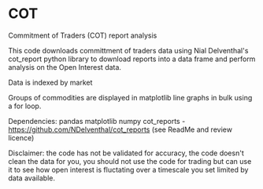 # COT
Commitment of Traders (COT) report analysis

This code downloads committment of traders data using Nial Delventhal's cot_report python library to download reports into a data frame and perform analysis on the Open Interest data.  

Data is indexed by market

Groups of commodities are displayed in matplotlib line graphs in bulk using a for loop.

Dependencies:
pandas
matplotlib
numpy
cot_reports - https://github.com/NDelventhal/cot_reports (see ReadMe and review licence) 

Disclaimer: the code has not be validated for accuracy, the code doesn't clean the data for you, you should not use the code for trading but can use it to see how open interest is fluctating over a timescale you set limited by data available.

